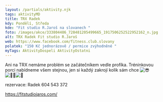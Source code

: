```yaml
---
layout: /partials/aktivity.njk
tags: aktivityMD
title: TRX Radek
kdy: Pondělí, Středa
kde: "Fit studio R.Jaroš na slovanech "
foto: /images/akce/333804486_728481205499665_1917506252522952162_n.jpg
alt: TRX Radek Fit studio R.Jaroš
web: https://www.facebook.com/fitness.club.slovany
polatek: "150 Kč jednorázově / permice zvýhodněné "
myTags: AktivityDospeli AktivityOstatni
---
```



Ani na TRX nemáme problém se začátečníkem vedle profíka. Tréninkovou porci nabídneme všem stejnou, jen si každý zakrojí kolik sám chce ![😎](https://static.xx.fbcdn.net/images/emoji.php/v9/tdc/1.5/16/1f60e.png)![🤸‍♂️](https://static.xx.fbcdn.net/images/emoji.php/v9/t3f/1.5/16/1f938_200d_2642.png)![💪](https://static.xx.fbcdn.net/images/emoji.php/v9/tc5/1.5/16/1f4aa.png)

rezervace: Radek 604 543 372

https://fitstudiojaros.com/